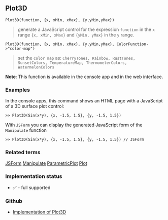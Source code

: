 ## Plot3D

```
Plot3D(function, {x, xMin, xMax}, {y,yMin,yMax})  
```

> generate a JavaScript control for the expression `function` in the `x` range `{x, xMin, xMax}` and `{yMin, yMax}` in the `y` range.

```
Plot3D(function, {x, xMin, xMax}, {y,yMin,yMax}, ColorFunction->"color-map")  
```

> set the `color map` as: `CherryTones, Rainbow, RustTones, SunsetColors, TemperatureMap, ThermometerColors, WatermelonColors`

					
**Note**: This function is available in the console app and in the web interface.

### Examples

In the console apps, this command shows an HTML page with a JavaScript of a 3D surface plot control:

```
>> Plot3D(Sin(x*y), {x, -1.5, 1.5}, {y, -1.5, 1.5}) 
```

With `JSForm` you can display the generated JavaScript form of the `Manipulate` function

```
>> Plot3D(Sin(x*y), {x, -1.5, 1.5}, {y, -1.5, 1.5}) // JSForm
```

### Related terms 
[JSForm](JSForm.md) [Manipulate](Manipulate.md) [ParametricPlot](ParametricPlot.md) [Plot](Plot.md)






### Implementation status

* &#x2705; - full supported

### Github

* [Implementation of Plot3D](https://github.com/axkr/symja_android_library/blob/master/symja_android_library/matheclipse-core/src/main/java/org/matheclipse/core/reflection/system/Plot3D.java#L28) 
